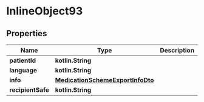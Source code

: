 
# InlineObject93

## Properties
Name | Type | Description | Notes
------------ | ------------- | ------------- | -------------
**patientId** | **kotlin.String** |  |  [optional]
**language** | **kotlin.String** |  |  [optional]
**info** | [**MedicationSchemeExportInfoDto**](MedicationSchemeExportInfoDto.md) |  |  [optional]
**recipientSafe** | **kotlin.String** |  |  [optional]
